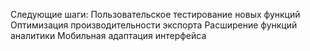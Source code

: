 Следующие шаги:
Пользовательское тестирование новых функций
Оптимизация производительности экспорта
Расширение функций аналитики
Мобильная адаптация интерфейса